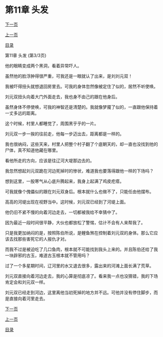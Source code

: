 <h1>第11章   头发</h1>
            <div><p><a href="./33_%E7%AC%AC12%E7%AB%A0_%E8%AF%B1%E5%9B%A0.md">下一页</a></p><p><a href="./31_%E7%AC%AC11%E7%AB%A0_%E5%A4%B4%E5%8F%91.md">上一页</a></p><p><a href="../">目录</a></p></div>
            <div><p>第11章   头发 (第3/3页)</p><p>他的眼睛变成两个黑洞，看着异常吓人。</p><p>虽然他的脸浮肿得很严重，可我还是一眼就认了出来，是刘刘元双！</p><p>我被吓得扭头就想退回房里去。可我的身体忽然像被定住了似的，居然不听使唤。</p><p>刘元双扭头向着大门外面走去，我也身不由己的跟在他身后。</p><p>虽然身体不停使唤，可我的神智还是清楚的。我就像梦魇了似的，一直跟他保持着一丈多远的距离。</p><p>这个时候，村里人都睡觉了，周围黑乎乎的一片。</p><p>刘元双一步一挨的往前走，他每一步迈出去，距离都是一样的。</p><p>我也很纳闷，这些天来，村里人把整个村子翻了个底朝天的，却一直也没找到他的尸体，真不知道他藏在哪里。</p><p>看他所走的方向，应该是往辽河大堤那边去的。</p><p>我忽然想起刘元双跪在河边死掉时的惨状，难道我也要落得跟他一样的下场吗？</p><p>想到这里，一股寒气从心底升腾起来，我身上起满了鸡皮疙瘩。</p><p>可我就像个傀儡似的跟在刘元双身后。根本就什么也做不了，只能任由他摆布。</p><p>高高的河堤出现在视野当中。这时候，刘元双已经到了河堤上面。</p><p>他仍旧不紧不慢的向着河边走去，一切都被我给不幸猜中了。</p><p>因为最近一段时间很平静，大伙也都放松了警惕，估计不会有人来帮我了。</p><p>只是我更加纳闷的是，按照陈伯所说，是鲤鱼煞在控制着刘元双的身体。那么它应该去找那些害死它的人报仇才对。</p><p>而我不过是被迫吃了几口鱼肉，根本就不可能找到我头上来的。并且陈伯还给了我一块辟邪的古玉，难道古玉根本就不管用吗？</p><p>过了一个多星期时间，辽河里的水又退去很多，露出来的河滩上面长满了荒草。</p><p>刘元双直接向着河边走去，我的心算是彻底凉了。看来我一点也没猜错，我的下场肯定会和刘元双一样。</p><p>刘元双已经走到河边，这里离他当初死掉的地方并不远。可他并没有停住脚步，而是直接向着河里走去。</p></div>
            <div><p><a href="./33_%E7%AC%AC12%E7%AB%A0_%E8%AF%B1%E5%9B%A0.md">下一页</a></p><p><a href="./31_%E7%AC%AC11%E7%AB%A0_%E5%A4%B4%E5%8F%91.md">上一页</a></p><p><a href="../">目录</a></p></div>